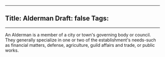 
---
Title: Alderman
Draft: false
Tags:
  - 
---

An Alderman is a member of a city or town's governing body or council. They generally specialize in one or two of the establishment's needs-such as financial matters, defense, agriculture, guild affairs and trade, or public works. 